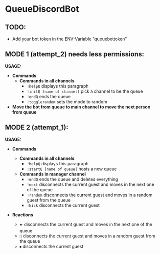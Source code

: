 # QueueDiscordBot

**TODO:**
-
- Add your bot token in the ENV-Variable "queuebottoken"

**MODE 1 (attempt_2) needs less permissions:**
-
**USAGE:**
- **Commands**
    - **Commands in all channels**
        - `!helpQ` displays this paragraph
        - `!initQ [name of channel]` pick a channel to be the queue
        - `!endQ` ends the queue
        - `!togglerandom` sets the mode to random
- **Move the bot from queue to main channel to move the next person from queue**    

**MODE 2 (attempt_1):**
-
**USAGE:**
- **Commands**
    - **Commands in all channels**
        - `!helpQ` displays this paragraph
        - `!startQ [name of queue]` hosts a new queue
    - **Commands in manager channel**
        - `!endQ` ends the queue and deletes everything
        - `!next` disconnects the current guest and moves in the next one of the queue
        - `!random` disconnects the current guest and moves in a random guest from the queue
        - `!kick` disconnects the current guest

- **Reactions**
    - `⏩` disconnects the current guest and moves in the next one of the queue
    - `🔀` disconnects the current guest and moves in a random guest from the queue
    - `⏹` disconnects the current guest
    

